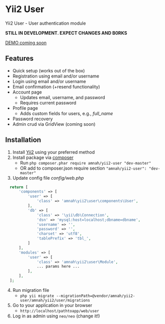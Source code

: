 Yii2 User
=========

Yii2 User - User authentication module

**STILL IN DEVELOPMENT. EXPECT CHANGES AND B0RKS**

[DEMO coming soon](http://yii2user.amnahdev.com)

## Features

* Quick setup (works out of the box)
* Registration using email and/or username
* Login using email and/or username
* Email confirmation (+resend functionality)
* Account page
    * Updates email, username, and password
    * Requires current password
* Profile page
    * Adds custom fields for users, e.g., *full_name*
* Password recovery
* Admin crud via GridView (coming soon)

## Installation

1. Install [Yii2](https://github.com/yiisoft/yii2/tree/master/apps/basic) using your preferred method
2. Install package via [composer](http://getcomposer.org/download/)
    * Run ```php composer.phar require amnah/yii2-user "dev-master"```
    * OR add to composer.json require section ```"amnah/yii2-user": "dev-master"```
3. Update config file *config/web.php*

```php
  return [
      'components' => [
          'user' => [
              'class' => 'amnah\yii2\user\components\User',
          ],
          'db' => [
              'class' => '\yii\db\Connection',
              'dsn' => 'mysql:host=localhost;dbname=dbname',
              'username' => '',
              'password' => '',
              'charset' => 'utf8',
              'tablePrefix' => 'tbl_',
          ]
      ],
      'modules' => [
          'user' => [
              'class' => 'amnah\yii2\user\Module',
              ... params here ...
          ],
      ],
  ];
```

4. Run migration file
    * ```php yii migrate --migrationPath=@vendor/amnah/yii2-user/amnah/yii2/user/migrations```
5. Go to your application in your browser
    * ```http://localhost/pathtoapp/web/user```
6. Log in as admin using ```neo/neo``` (change it!)
